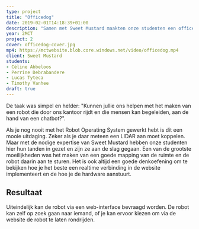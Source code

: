 ```yaml
---
type: project
title: "Officedog"
date: 2019-02-01T14:18:39+01:00
description: "Samen met Sweet Mustard maakten onze studenten een office robot die weet waar iedereen is."
year: 2MCT
project: 2
cover: officedog-cover.jpg
mp4: https://mctwebsite.blob.core.windows.net/video/officedog.mp4
client: Sweet Mustard
students:
- Céline Abbeloos
- Perrine Debrabandere
- Lucas Tyteca
- Timothy Vanhee
draft: true
---
```


De taak was simpel en helder: "Kunnen jullie ons helpen met het maken van een robot die door ons kantoor rijdt en die mensen kan begeleiden, aan de hand van een chatbot?".

Als je nog nooit met het Robot Operating System gewerkt hebt is dit een mooie uitdaging. Zeker als je daar meteen een LIDAR aan moet koppelen. Maar met de nodige expertise van Sweet Mustard hebben onze studenten hier hun tanden in gezet en zijn ze aan de slag gegaan. Een van de grootste moeilijkheden was het maken van een goede mapping van de ruimte en de robot daarin aan te sturen. Het is ook altijd een goede denkoefening om te bekijken hoe je het beste een realtime verbinding in de website implementeert en de hoe je de hardware aanstuurt.

## Resultaat
Uiteindelijk kan de robot via een web-interface bevraagd worden. De robot kan zelf op zoek gaan naar iemand, of je kan ervoor kiezen om via de website de robot te laten rondrijden.
